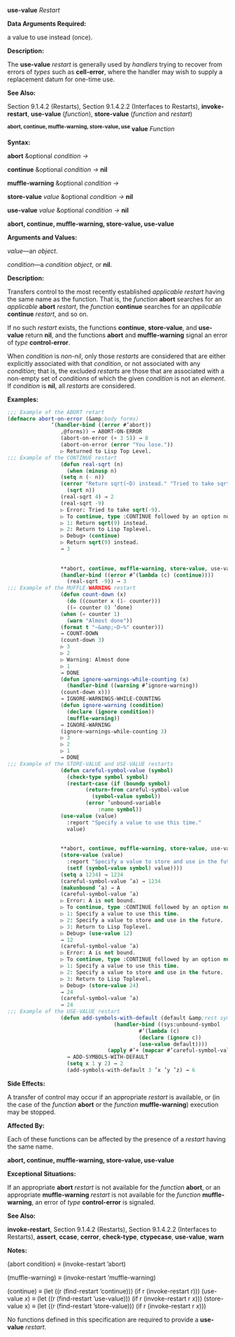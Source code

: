 **use-value** *Restart* 



**Data Arguments Required:** 



a value to use instead (once). 



**Description:** 



The **use-value** *restart* is generally used by *handlers* trying to recover from errors of *types* such as **cell-error**, where the handler may wish to supply a replacement datum for one-time use. 



**See Also:** 



Section 9.1.4.2 (Restarts), Section 9.1.4.2.2 (Interfaces to Restarts), **invoke-restart**, **use-value** (*function*), **store-value** (*function* and *restart*) 



**<sup>abort, continue, muffle-warning, store-value, use</sup> value** <i>Function</i> 



**Syntax:** 



**abort** &amp;optional *condition →* 



**continue** &amp;optional *condition →* **nil** 



**muffle-warning** &amp;optional *condition →* 



**store-value** *value* &amp;optional *condition →* **nil** 



**use-value** *value* &amp;optional *condition →* **nil** 







 



 



**abort, continue, muffle-warning, store-value, use-value** 



**Arguments and Values:** 



*value*—an *object*. 



*condition*—a *condition object*, or **nil**. 



**Description:** 



Transfers control to the most recently established *applicable restart* having the same name as the function. That is, the *function* **abort** searches for an *applicable* **abort** *restart*, the *function* **continue** searches for an *applicable* **continue** *restart*, and so on. 



If no such *restart* exists, the functions **continue**, **store-value**, and **use-value** return **nil**, and the functions **abort** and **muffle-warning** signal an error of *type* **control-error**. 



When *condition* is *non-nil*, only those *restarts* are considered that are either explicitly associated with that *condition*, or not associated with any *condition*; that is, the excluded *restarts* are those that are associated with a non-empty set of *conditions* of which the given *condition* is not an *element*. If *condition* is **nil**, all *restarts* are considered. 



**Examples:**
```lisp
;;; Example of the ABORT retart 
(defmacro abort-on-error (&amp;body forms) 
			  ‘(handler-bind ((error #’abort)) 
			     ,@forms)) → ABORT-ON-ERROR 
			     (abort-on-error (+ 3 5)) → 8 
			     (abort-on-error (error "You lose.")) 
			     ▷ Returned to Lisp Top Level. 
;;; Example of the CONTINUE restart 
			     (defun real-sqrt (n) 
			       (when (minusp n) 
				 (setq n (- n)) 
				 (cerror "Return sqrt(~D) instead." "Tried to take sqrt(-~D)." n)) 
			       (sqrt n)) 
			     (real-sqrt 4) → 2 
			     (real-sqrt -9) 
			     ▷ Error: Tried to take sqrt(-9). 
			     ▷ To continue, type :CONTINUE followed by an option number: 
			     ▷ 1: Return sqrt(9) instead. 
			     ▷ 2: Return to Lisp Toplevel. 
			     ▷ Debug> (continue) 
			     ▷ Return sqrt(9) instead. 
			     → 3 
			     
			     
			     **abort, continue, muffle-warning, store-value, use-value** 
			     (handler-bind ((error #’(lambda (c) (continue)))) 
			       (real-sqrt -9)) → 3 
;;; Example of the MUFFLE-WARNING restart 
			     (defun count-down (x) 
			       (do ((counter x (1- counter))) 
				   ((= counter 0) ’done) 
				 (when (= counter 1) 
				   (warn "Almost done")) 
				 (format t "~&amp;~D~%" counter))) 
			     → COUNT-DOWN 
			     (count-down 3) 
			     ▷ 3 
			     ▷ 2 
			     ▷ Warning: Almost done 
			     ▷ 1 
			     → DONE 
			     (defun ignore-warnings-while-counting (x) 
			       (handler-bind ((warning #’ignore-warning)) 
				 (count-down x))) 
			     → IGNORE-WARNINGS-WHILE-COUNTING 
			     (defun ignore-warning (condition) 
			       (declare (ignore condition)) 
			       (muffle-warning)) 
			     → IGNORE-WARNING 
			     (ignore-warnings-while-counting 3) 
			     ▷ 3 
			     ▷ 2 
			     ▷ 1 
			     → DONE 
;;; Example of the STORE-VALUE and USE-VALUE restarts 
			     (defun careful-symbol-value (symbol) 
			       (check-type symbol symbol) 
			       (restart-case (if (boundp symbol) 
						 (return-from careful-symbol-value 
						   (symbol-value symbol)) 
						 (error ’unbound-variable 
							 :name symbol)) 
				 (use-value (value) 
				   :report "Specify a value to use this time." 
				   value) 
				 
				 
				 **abort, continue, muffle-warning, store-value, use-value** 
				 (store-value (value) 
				   :report "Specify a value to store and use in the future." 
				   (setf (symbol-value symbol) value)))) 
			     (setq a 1234) → 1234 
			     (careful-symbol-value ’a) → 1234 
			     (makunbound ’a) → A 
			     (careful-symbol-value ’a) 
			     ▷ Error: A is not bound. 
			     ▷ To continue, type :CONTINUE followed by an option number. 
			     ▷ 1: Specify a value to use this time. 
			     ▷ 2: Specify a value to store and use in the future. 
			     ▷ 3: Return to Lisp Toplevel. 
			     ▷ Debug> (use-value 12) 
			     → 12 
			     (careful-symbol-value ’a) 
			     ▷ Error: A is not bound. 
			     ▷ To continue, type :CONTINUE followed by an option number. 
			     ▷ 1: Specify a value to use this time. 
			     ▷ 2: Specify a value to store and use in the future. 
			     ▷ 3: Return to Lisp Toplevel. 
			     ▷ Debug> (store-value 24) 
			     → 24 
			     (careful-symbol-value ’a) 
			     → 24 
;;; Example of the USE-VALUE restart 
			     (defun add-symbols-with-default (default &amp;rest symbols) 
							      (handler-bind ((sys:unbound-symbol 
									      #’(lambda (c) 
										  (declare (ignore c)) 
										  (use-value default)))) 
								(apply #’+ (mapcar #’careful-symbol-value symbols)))) 
			       → ADD-SYMBOLS-WITH-DEFAULT 
			       (setq x 1 y 2) → 2 
			       (add-symbols-with-default 3 ’x ’y ’z) → 6 
```
**Side Effects:** 



A transfer of control may occur if an appropriate *restart* is available, or (in the case of the *function* **abort** or the *function* **muffle-warning**) execution may be stopped. 



**Affected By:** 



Each of these functions can be affected by the presence of a *restart* having the same name. 



 



 



**abort, continue, muffle-warning, store-value, use-value** 



**Exceptional Situations:** 



If an appropriate **abort** *restart* is not available for the *function* **abort**, or an appropriate **muffle-warning** *restart* is not available for the *function* **muffle-warning**, an error of *type* **control-error** is signaled. 



**See Also:** 



**invoke-restart**, Section 9.1.4.2 (Restarts), Section 9.1.4.2.2 (Interfaces to Restarts), **assert**, **ccase**, **cerror**, **check-type**, **ctypecase**, **use-value**, **warn** 



**Notes:** 



(abort condition) *≡* (invoke-restart ’abort) 



(muffle-warning) *≡* (invoke-restart ’muffle-warning) 



(continue) *≡* (let ((r (find-restart ’continue))) (if r (invoke-restart r))) (use-value *x*) *≡* (let ((r (find-restart ’use-value))) (if r (invoke-restart r *x*))) (store-value x) *≡* (let ((r (find-restart ’store-value))) (if r (invoke-restart r *x*))) 



No functions defined in this specification are required to provide a **use-value** *restart*. 

